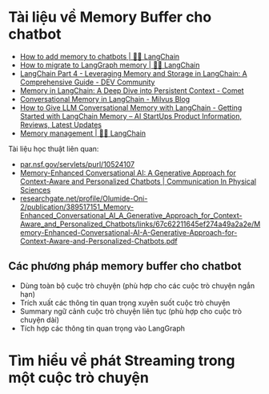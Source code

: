 # Tài liệu về Memory Buffer cho chatbot

* [How to add memory to chatbots | 🦜️🔗 LangChain](https://python.langchain.com/docs/how_to/chatbots_memory/)
* [How to migrate to LangGraph memory | 🦜️🔗 LangChain](https://python.langchain.com/docs/versions/migrating_memory/)
* [LangChain Part 4 - Leveraging Memory and Storage in LangChain: A Comprehensive Guide - DEV Community](https://dev.to/jamesbmour/langchain-part-4-leveraging-memory-and-storage-in-langchain-a-comprehensive-guide-h4m)
* [Memory in LangChain: A Deep Dive into Persistent Context - Comet](https://www.comet.com/site/blog/memory-in-langchain-a-deep-dive-into-persistent-context/)
* [Conversational Memory in LangChain - Milvus Blog](https://milvus.io/blog/conversational-memory-in-langchain.md)
* [How to Give LLM Conversational Memory with LangChain - Getting Started with LangChain Memory – AI StartUps Product Information, Reviews, Latest Updates](https://cheatsheet.md/langchain-tutorials/langchain-memory.en)
* [Memory management | 🦜️🔗 LangChain](https://python.langchain.com/v0.1/docs/use_cases/chatbots/memory_management/)

 Tài liệu học thuật liên quan:

* [par.nsf.gov/servlets/purl/10524107](https://par.nsf.gov/servlets/purl/10524107)
* [Memory-Enhanced Conversational AI: A Generative Approach for Context-Aware and Personalized Chatbots | Communication In Physical Sciences](https://journalcps.com/index.php/volumes/article/view/93)
* [researchgate.net/profile/Olumide-Oni-2/publication/389517151_Memory-Enhanced_Conversational_AI_A_Generative_Approach_for_Context-Aware_and_Personalized_Chatbots/links/67c62211645ef274a49a2a2e/Memory-Enhanced-Conversational-AI-A-Generative-Approach-for-Context-Aware-and-Personalized-Chatbots.pdf](https://www.researchgate.net/profile/Olumide-Oni-2/publication/389517151_Memory-Enhanced_Conversational_AI_A_Generative_Approach_for_Context-Aware_and_Personalized_Chatbots/links/67c62211645ef274a49a2a2e/Memory-Enhanced-Conversational-AI-A-Generative-Approach-for-Context-Aware-and-Personalized-Chatbots.pdf)

## Các phương pháp memory buffer cho chatbot

* Dùng toàn bộ cuộc trò chuyện (phù hợp cho các cuộc trò chuyện ngắn hạn)
* Trích xuất các thông tin quan trọng xuyên suốt cuộc trò chuyện
* Summary ngữ cảnh cuộc trò chuyện liên tục (phù hợp cho cuộc trò chuyện dài)
* Tích hợp các thông tin quan trọng vào LangGraph

# Tìm hiểu về phát Streaming trong một cuộc trò chuyện
